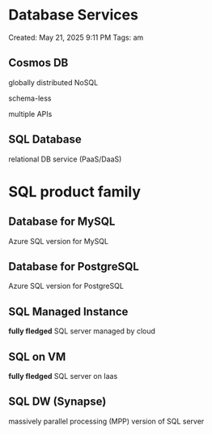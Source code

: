 # Database Services

Created: May 21, 2025 9:11 PM
Tags: am

## Cosmos DB

globally distributed NoSQL

schema-less

multiple APIs

## SQL Database

relational DB service (PaaS/DaaS)

# SQL product family

## Database for MySQL

Azure SQL version for MySQL

## Database for PostgreSQL

Azure SQL version for PostgreSQL

## SQL Managed Instance

**fully fledged** SQL server managed by cloud

## SQL on VM

**fully fledged** SQL server on Iaas

## SQL DW (Synapse)

massively parallel processing (MPP) version of SQL server